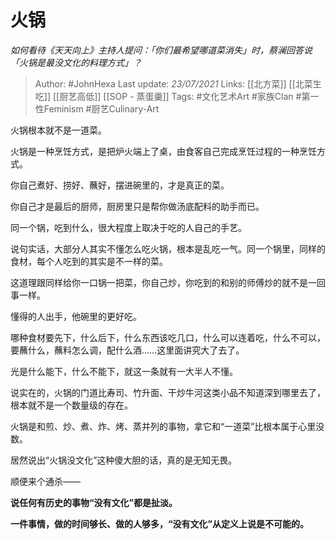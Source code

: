 # 火锅
*如何看待《天天向上》主持人提问：「你们最希望哪道菜消失」时，蔡澜回答说「火锅是最没文化的料理方式」？*

> Author: #JohnHexa
Last update: *23/07/2021* 
Links: [[北方菜]] [[北菜生吃]] [[厨艺高低]] [[SOP - 蒸蛋羹]]
Tags:  #文化艺术Art #家族Clan #第一性Feminism #厨艺Culinary-Art 



火锅根本就不是一道菜。

火锅是一种烹饪方式，是把炉火端上了桌，由食客自己完成烹饪过程的一种烹饪方式。

你自己煮好、捞好、蘸好，摆进碗里的，才是真正的菜。

你自己才是最后的厨师，厨房里只是帮你做汤底配料的助手而已。

同一个锅，吃到什么，很大程度上取决于吃的人自己的手艺。

说句实话，大部分人其实不懂怎么吃火锅，根本是乱吃一气。同一个锅里，同样的食材，每个人吃到的其实是不一样的菜。

这道理跟同样给你一口锅一把菜，你自己炒，你吃到的和别的师傅炒的就不是一回事一样。

懂得的人出手，他碗里的更好吃。

哪种食材要先下，什么后下，什么东西该吃几口，什么可以连着吃，什么不可以，要蘸什么，蘸料怎么调，配什么酒……这里面讲究大了去了。

光是什么能下，什么不能下，就这一条就有一大半人不懂。

说实在的，火锅的门道比寿司、竹升面、干炒牛河这类小品不知道深到哪里去了，根本就不是一个数量级的存在。

火锅是和煎、炒、煮、炸、烤、蒸并列的事物，拿它和“一道菜”比根本属于心里没数。

居然说出“火锅没文化”这种傻大胆的话，真的是无知无畏。

顺便来个通杀——

**说任何有历史的事物“没有文化”都是扯淡。**

**一件事情，做的时间够长、做的人够多，“没有文化”从定义上说是不可能的。**



